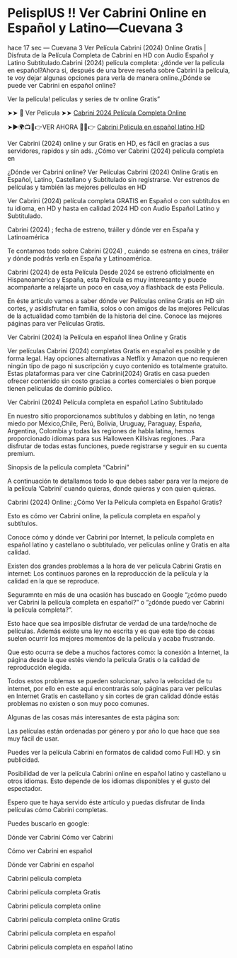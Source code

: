# PelisplUS !! Ver Cabrini Online en Español y Latino—Cuevana 3

hace 17 sec — Cuevana 3 Ver Película Cabrini (2024) Online Gratis | Disfruta de la Película Completa de Cabrini en HD con Audio Español y Latino Subtitulado.Cabrini (2024) película completa: ¿dónde ver la película en español?Ahora si, después de una breve reseña sobre Cabrini la película, te voy dejar algunas opciones para verla de manera online.¿Dónde se puede ver Cabrini en español online?

Ver la película! películas y series de tv online Gratis”

➤➤ 📱 Ver Pelicula ➤➤ [Cabrini 2024 Película Completa Online](https://lightstream30.net/es/975056/cabrini.html)

➤►🌍📺📱👉VER AHORA 🔴✅👉 [Cabrini Pelicula en español latino HD](https://lightstream30.net/es/975056/cabrini.html)

Ver Cabrini (2024) online y sur Gratis en HD, es fácil en gracias a sus servidores, rapidos y sin ads. ¿Cómo ver Cabrini (2024) película completa en

¿Dónde ver Cabrini online? Ver Películas Cabrini (2024) Online Gratis en Español, Latino, Castellano y Subtitulado sin registrarse. Ver estrenos de películas y también las mejores películas en HD

Ver Cabrini (2024) película completa GRATIS en Español o con subtítulos en tu idioma, en HD y hasta en calidad 2024 HD con Audio Español Latino y Subtitulado.

Cabrini (2024) ; fecha de estreno, tráiler y dónde ver en España y Latinoamérica

Te contamos todo sobre Cabrini (2024) , cuándo se estrena en cines, tráiler y dónde podrás verla en España y Latinoamérica.

Cabrini (2024) de esta Película Desde 2024 se estrenó oficialmente en Hispanoamérica y España, esta Película es muy interesante y puede acompañarte a relajarte un poco en casa,voy a flashback de esta Película.

En éste artículo vamos a saber dónde ver Películas online Gratis en HD sin cortes, y asídisfrutar en familia, solos o con amigos de las mejores Películas de la actualidad como también de la historia del cine. Conoce las mejores páginas para ver Películas Gratis.

Ver Cabrini (2024) la Película en español línea Online y Gratis

Ver películas Cabrini (2024) completas Gratis en español es posible y de forma legal. Hay opciones alternativas a Netflix y Amazon que no requieren ningún tipo de pago ni suscripción y cuyo contenido es totalmente gratuito. Estas plataformas para ver cine Cabrini(2024) Gratis en casa pueden ofrecer contenido sin costo gracias a cortes comerciales o bien porque tienen películas de dominio público.

Ver Cabrini (2024) Película completa en español Latino Subtitulado

En nuestro sitio proporcionamos subtítulos y dabbing en latín, no tenga miedo por México,Chile, Perú, Bolivia, Uruguay, Paraguay, España, Argentina, Colombia y todas las regiones de habla latina, hemos proporcionado idiomas para sus Halloween Killsivas regiones. .Para disfrutar de todas estas funciones, puede registrarse y seguir en su cuenta premium.

Sinopsis de la película completa “Cabrini”

A continuación te detallamos todo lo que debes saber para ver la mejore de la película ‘Cabrini’ cuando quieras, donde quieras y con quien quieras.

Cabrini (2024) Online: ¿Cómo Ver la Película completa en Español Gratis?

Esto es cómo ver Cabrini online, la película completa en español y subtítulos.

Conoce cómo y dónde ver Cabrini por Internet, la película completa en español latino y castellano o subtitulado, ver películas online y Gratis en alta calidad.

Existen dos grandes problemas a la hora de ver película Cabrini Gratis en internet: Los continuos parones en la reproducción de la película y la calidad en la que se reproduce.

Seguramnte en más de una ocasión has buscado en Google “¿cómo puedo ver Cabrini la película completa en español?” o “¿dónde puedo ver Cabrini la película completa?”.

Esto hace que sea imposible disfrutar de verdad de una tarde/noche de películas. Además existe una ley no escrita y es que este tipo de cosas suelen ocurrir los mejores momentos de la película y acaba frustrando.

Que esto ocurra se debe a muchos factores como: la conexión a Internet, la página desde la que estés viendo la película Gratis o la calidad de reproducción elegida.

Todos estos problemas se pueden solucionar, salvo la velocidad de tu internet, por ello en este aqui encontrarás solo páginas para ver películas en Internet Gratis en castellano y sin cortes de gran calidad dónde estás problemas no existen o son muy poco comunes.

Algunas de las cosas más interesantes de esta página son:

Las películas están ordenadas por género y por año lo que hace que sea muy fácil de usar.

Puedes ver la película Cabrini en formatos de calidad como Full HD. y sin publicidad.

Posibilidad de ver la película Cabrini online en español latino y castellano u otros idiomas. Esto depende de los idiomas disponibles y el gusto del espectador.

Espero que te haya servido éste artículo y puedas disfrutar de linda películas cómo Cabrini completas.

Puedes buscarlo en google:

Dónde ver Cabrini Cómo ver Cabrini

Cómo ver Cabrini en español

Dónde ver Cabrini en español

Cabrini película completa

Cabrini película completa Gratis

Cabrini película completa online

Cabrini película completa online Gratis

Cabrini pelicula completa en español

Cabrini pelicula completa en español latino

